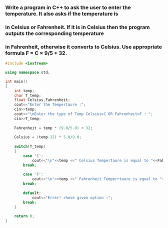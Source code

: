 
### Write a program in C++ to ask the user to enter the temperature. It also asks if the temperature is
### in Celsius or Fahrenheit. If it is in Celsius then the program outputs the corresponding temperature
### in Fahrenheit, otherwise it converts to Celsius. Use appropriate formula F = C × 9/5 + 32.

```C++
#include <iostream>

using namespace std;

int main()
{
    int temp;
    char T_temp;
    float Celsius,Fahrenheit;
    cout<<"Enter the Tempertaure :";
    cin>>temp;
    cout<<"\nEnter the type of Temp Celsius=C OR Fahrenheit=F : ";
    cin>>T_temp;
    
    Fahrenheit = temp * (9.0/5.0) + 32;
    
    Celsius = (temp-32) * 5.0/9.0;
    
    switch(T_temp)
    {
    	case 'C':
    		cout<<"\n"<<temp <<" Celsius Tempertaure is equal to "<<Fahrenheit<< " Fahrenheit Tempertaure"<<endl;
    	break;
    	
    	case 'F':
    		cout<<"\n"<<temp <<" Fahrenheit Temperrtaure is equal to "<<Celsius<<" Celsius Tempertaure"<<endl;
    	break;
    	
    	default:
    		cout<<"Errer! chose given option :";
    	break;
	}
    
    return 0;
}
```
